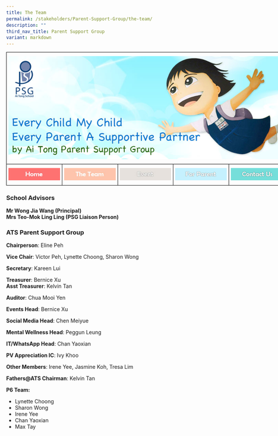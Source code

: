```yaml
---
title: The Team
permalink: /stakeholders/Parent-Support-Group/the-team/
description: ""
third_nav_title: Parent Support Group
variant: markdown
---
```

<style type="text/css">
.tg  {border-collapse:collapse;border-spacing:0;margin:0px auto;}
.tg td{border-color:black;border-style:solid;border-width:1px;font-family:Arial, sans-serif;font-size:14px;
  overflow:hidden;padding:10px 5px;word-break:normal;}
.tg th{border-color:black;border-style:solid;border-width:1px;font-family:Arial, sans-serif;font-size:14px;
  font-weight:normal;overflow:hidden;padding:10px 5px;word-break:normal;}
.tg .tg-baqh{text-align:center;vertical-align:top}
.tg .tg-8d8j{text-align:center;vertical-align:bottom}
</style>
<table class="tg" style="undefined;table-layout: fixed; width: 750px">
<colgroup>
<col style="width: 150px">
<col style="width: 150px">
<col style="width: 150px">
<col style="width: 150px">
<col style="width: 150px">
</colgroup>
<tbody>
  <tr>
    <td class="tg-baqh" colspan="5"><img src="/images/PSG%20Banner.jpeg" style="width:100%"></td>
  </tr>
  <tr>
    <td class="tg-8d8j"><a href="/stakeholders/Parent-Support-Group/parent-support-group/" target="_self"> 
<img src="/images/home.jpeg"></a></td>
    <td class="tg-8d8j"><a href="/stakeholders/Parent-Support-Group/the-team/" target="_self"> 
<img src="/images/team.jpeg"></a></td>
    <td class="tg-8d8j"><a href="/stakeholders/Parent-Support-Group/event/" target="_self"> 
<img src="/images/event.jpeg"></a></td>
    <td class="tg-8d8j"><a href="/stakeholders/Parent-Support-Group/for-parent/" target="_self"> 
<img src="/images/parent.jpeg"></a></td>
    <td class="tg-8d8j"><a href="/stakeholders/Parent-Support-Group/contact-us/" target="_self"> 
<img src="/images/contact.jpeg"></a></td>
  </tr>
</tbody>
</table>

### School Advisors

**Mr Wong Jia Wang​ (Principal)**  
**Mrs Teo-Mok Ling Ling (PSG Liaison Person)**

### ATS Parent Support Group

**Chairperson**: Eline Peh

**Vice Chair**: Victor Peh,  Lynette Choong, Sharon Wong

**Secretary**: Kareen Lui

**Treasurer**: Bernice Xu
<br>**Asst Treasurer**: Kelvin Tan

**Auditor**: Chua Mooi Yen 

**Events Head**: Bernice Xu

**Social Media Head**: Chen Meiyue

**Mental Wellness Head**: Peggun Leung

**IT/WhatsApp Head**: Chan Yaoxian

**PV Appreciation IC**: Ivy Khoo

**Other Members**: Irene Yee, Jasmine Koh, Tresa Lim

 **Fathers@ATS Chairman**: Kelvin Tan

**P6 Team:** 
* Lynette Choong
* Sharon Wong
* Irene Yee
* Chan Yaoxian
* Max Tay